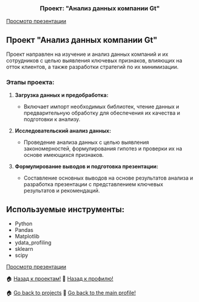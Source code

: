 <h3 align="center">Проект: "Анализ данных компании Gt"</h3>


<a href="https://drive.google.com/file/d/1IQtfyMmdSg1cHv28V963i8wAyWnlpI_M/view?usp=sharing"> Просмотр презентации </a>

## Проект "Анализ данных компании Gt"

Проект направлен на изучение и анализ данных компаний и их сотрудников с целью выявления ключевых признаков, влияющих на отток клиентов, а также разработки стратегий по их минимизации. 

### Этапы проекта:

1. **Загрузка данных и предобработка:** 
   - Включает импорт необходимых библиотек, чтение данных и предварительную обработку для обеспечения их качества и подготовки к анализу.

2. **Исследовательский анализ данных:** 
   - Проведение анализа данных с целью выявления закономерностей, формулирования гипотез и проверки их на основе имеющихся признаков.

3. **Формулирование выводов и подготовка презентации:** 
   - Составление основных выводов на основе результатов анализа и разработка презентации с представлением ключевых результатов и рекомендаций.


## Используемые инструменты:
- Python
- Pandas
- Matplotlib
- ydata_profiling
- sklearn
- scipy

<a href="https://drive.google.com/file/d/1IQtfyMmdSg1cHv28V963i8wAyWnlpI_M/view?usp=sharing"> Просмотр презентации </a>



🏠  <a href="https://github.com/MalykhinViktor/Date_analytics_real_data">Назад к проектам!</a>
:office:  <a href="https://github.com/MalykhinViktor" target="_blank">Назад к профилю!</a>




🏠  <a href="https://github.com/MalykhinViktor/Date_analytics_real_data">Go back to projects</a>
:office:  <a href="https://github.com/MalykhinViktor" target="_blank"> Go back to the main profile!</a>
